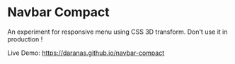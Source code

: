 # Navbar Compact

An experiment for responsive menu using CSS 3D transform. Don't use it in production ! 

Live Demo: <a href="https://daranas.github.io/navbar-compact/">https://daranas.github.io/navbar-compact</a>
